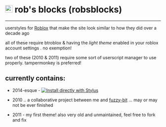 # <img src="https://raw.githubusercontent.com/sayorisocks/robsblocks/main/other/2012.png" width="24"/> rob's blocks (robsblocks)
___

userstyles for [Roblox](https://roblox.com/) that make the site look similar to how they did over a decade ago

all of these require btroblox & having the *light theme* enabled in your roblox account settings . no exemption!

two of these (2010 & 2011) require some sort of userscript manager to use properly. tampermonkey is preferred!

## currently contains:
- 2014-esque - [![Install directly with Stylus](https://img.shields.io/badge/Install%20directly%20with-Stylus-00adad.svg)](https://github.com/sayorisocks/robsblocks/raw/main/2014/2014.user.css)

- 2010 .. a collaborative project between me and [fuzzy-bit](https://github.com/fuzzy-bit) ... may or may not be ever finished
- 2011  - my first theme! also very old and unmaintained, feel free to fork and fix